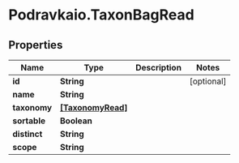 # Podravkaio.TaxonBagRead

## Properties
Name | Type | Description | Notes
------------ | ------------- | ------------- | -------------
**id** | **String** |  | [optional] 
**name** | **String** |  | 
**taxonomy** | [**[TaxonomyRead]**](TaxonomyRead.md) |  | 
**sortable** | **Boolean** |  | 
**distinct** | **String** |  | 
**scope** | **String** |  | 


